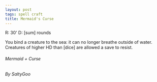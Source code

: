 ```yaml
---
layout: post
tags: spell craft
title: Mermaid's Curse
---
```


R: 30'    D: [sum] rounds

You bind a creature to the sea: it can no longer breathe outside of water. Creatures of higher HD than [dice] are allowed a save to resist.

###### *Mermaid + Curse*

###### By SaltyGoo
